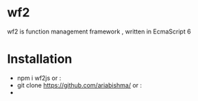 # wf2
wf2 is function management framework  ,  written in EcmaScript 6 

# Installation
  - npm i wf2js
or :   
  - git clone https://github.com/ariabishma/
or :   
  - <script type="text/javascript" src="https://cdn.rawgit.com/ariabishma/wf2js/fcdf11a2/wf2.js"></script>
